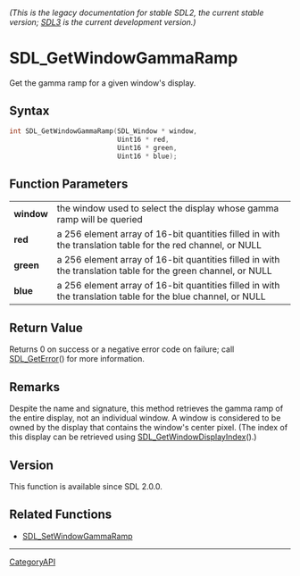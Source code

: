 ###### (This is the legacy documentation for stable SDL2, the current stable version; [SDL3](https://wiki.libsdl.org/SDL3/) is the current development version.)
# SDL_GetWindowGammaRamp

Get the gamma ramp for a given window's display.

## Syntax

```c
int SDL_GetWindowGammaRamp(SDL_Window * window,
                           Uint16 * red,
                           Uint16 * green,
                           Uint16 * blue);

```

## Function Parameters

|                |                                                                                                              |
| -------------- | ------------------------------------------------------------------------------------------------------------ |
| **window**     | the window used to select the display whose gamma ramp will be queried                                       |
| **red**        | a 256 element array of 16-bit quantities filled in with the translation table for the red channel, or NULL   |
| **green**      | a 256 element array of 16-bit quantities filled in with the translation table for the green channel, or NULL |
| **blue**       | a 256 element array of 16-bit quantities filled in with the translation table for the blue channel, or NULL  |

## Return Value

Returns 0 on success or a negative error code on failure; call
[SDL_GetError](SDL_GetError)() for more information.

## Remarks

Despite the name and signature, this method retrieves the gamma ramp of the
entire display, not an individual window. A window is considered to be
owned by the display that contains the window's center pixel. (The index of
this display can be retrieved using
[SDL_GetWindowDisplayIndex](SDL_GetWindowDisplayIndex)().)

## Version

This function is available since SDL 2.0.0.

## Related Functions

* [SDL_SetWindowGammaRamp](SDL_SetWindowGammaRamp)

----
[CategoryAPI](CategoryAPI)

